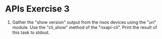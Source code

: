# APIs Exercise 3

1. Gather the "show version" output from the nxos devices using the "uri" module. Use the "cli_show" method of the "nxapi-cli". Print the result of this task to stdout.
